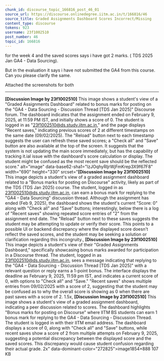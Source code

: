 ```yaml
---
chunk_id: discourse_topic_166816_post_46_01
source_url: https://discourse.onlinedegree.iitm.ac.in/t/166816/46
source_title: Graded Assignments Dashboard Scores Incorrect/Missing
content_type: discourse
tokens: 923
username: 23f1002510
post_number: 46
topic_id: 166816
---
```


 for the week 4 and the saved scores says i have got 2 marks. ( TDS 2025 Jan GA4 - Data Sourcing).

But in the evaluation it says i have not submitted the GA4 from this course. Can you please clarify the same.

Attached the screenshots for both

---

**[Discussion Image by 23f1002510]** This image shows a student's view of a "Graded Assignments Dashboard" related to bonus marks for posting on the "GA4 - Data Sourcing - Discussion Thread [TDS Jan 2025]" Discourse forum. The dashboard indicates that the assignment ended on February 9, 2025, at 11:59 PM IST, and initially shows a score of 0. The student is logged in as "23f1002510@ds.study.iitm.ac.in," and the page displays "Recent saves," indicating previous scores of 2 at different timestamps on the same date (09/02/2025). The "Reload" button next to each timestamp suggests the user can refresh these saved scores; a "Check all" and "Save" button are also available at the top of the screen. It suggests that the system is not updating the main score immediately, but has the capability of tracking it.ial issue with the dashboard's score calculation or display. The student might be confused as the most recent save should be the reflected score." alt="image" data-base62-sha1="lzJOqhyRljrWjFmKrep3X9f67F8" width="690" height="330" srcset="**[Discussion Image by 23f1002510]** This image depicts a student's view of a graded assignment dashboard related to a "Bonus marks for posting on Discourse" activity, likely as part of the TDS (TDS Jan 2025) course. The student, logged in as 23f1002510@ds.study.iitm.ac.in, can earn a bonus mark for replying to the "GA4 - Data Sourcing" discussion thread. Although the assignment has ended (Feb 9, 2025), the dashboard shows the student's current "Score: 0" along with "Check all" and "Save" buttons; interestingly, below there is a log of "Recent saves" showing repeated score entries of "2" from the assignment end date. The "Reload" button next to these saves suggests the student may be attempting to update or verify their score. This points to a possible UI or backend discrepancy where the displayed score doesn't reflect the saved scores, and the student may be seeking a solution or clarification regarding this incongruity., **[Discussion Image by 23f1002510]** This image depicts a student's view of their "Graded Assignments Dashboard," specifically showcasing bonus marks awarded for participation in a Discourse thread. The student, logged in as 23f1002510@ds.study.iitm.ac.in, sees a message indicating that replying to the "GA4 - Data Sourcing - Discussion Thread [TDS Jan 2025]" with a relevant question or reply earns a 1-point bonus. The interface displays the deadline as February 9, 2025, 11:59 pm IST, and indicates a current score of 0, with options to "Check all" and "Save." "Recent saves" shows multiple entries from 09/02/2025 with a score of 2, suggesting that the student may be confused as to why the overall score is showing as 0 when there are past saves with a score of 2. 1.5x, **[Discussion Image by 23f1002510]** This image shows a student's view of a graded assignment dashboard, indicating a peer discussion related to scores. The dashboard highlights "Bonus marks for posting on Discourse" where IITM BS students can earn 1 bonus mark for replying to the GA4 - Data Sourcing - Discussion Thread. The student is logged in with their IITM email address. The dashboard displays a score of 0, along with "Check all" and "Save" buttons, while recent saves show a score of 2 from multiple attempts on February 9, 2025, suggesting a potential discrepancy between the displayed score and the saved scores. This discrepancy would cause student confusion regarding their actual grade. 2x" data-dominant-color="272825">image1854×888 107 KB
